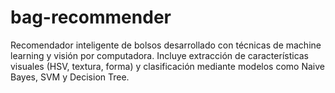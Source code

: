 # bag-recommender
Recomendador inteligente de bolsos desarrollado con técnicas de machine learning y visión por computadora. Incluye extracción de características visuales (HSV, textura, forma) y clasificación mediante modelos como Naive Bayes, SVM y Decision Tree.
